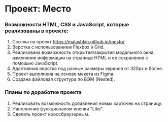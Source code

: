 # Проект: Место
### Возможности HTML, CSS и JavaScript, которые реализованы в проекте:
1. Ссылка на проект https://malashkin.github.io/mesto/
2. Верстка с использованием Flexbox и Grid.
3. Реализована возможность открытия/закрытия модального окна, изменение информации на странице HTML и ее сохранение с помощью JavaScript.
4. Адаптивная верстка под разные размеры экранов от 320px и более.
5. Проект выполнена на основе макета из Figma. 
6. Создана файловая структура по БЭМ (Nested). 
### Планы по доработке проекта
1. Реализовать возможность добавления новых карточек на страницу.
2. Наполнение функционалом кнопки "Like". 
3. Сделать проект кроссбраузерным.


